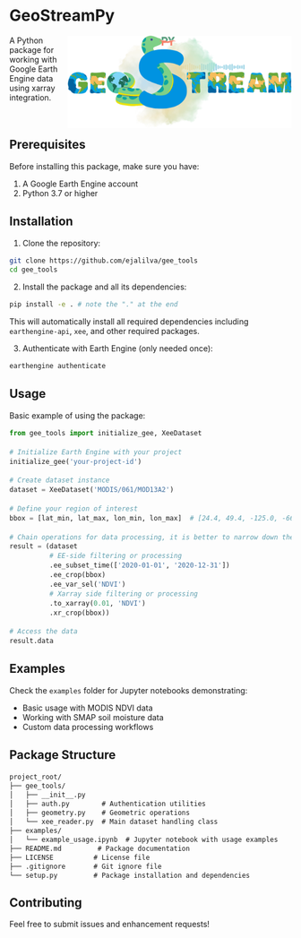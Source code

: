 # GeoStreamPy
<img align="right" width="400" src="https://github.com/ejalilva/gee_tools/blob/master/static/GeoStreamPy.png">

A Python package for working with Google Earth Engine data using xarray integration.\
<br>
<br>

## Prerequisites

Before installing this package, make sure you have:
1. A Google Earth Engine account
2. Python 3.7 or higher

## Installation

1. Clone the repository:
```bash
git clone https://github.com/ejalilva/gee_tools 
cd gee_tools
```

2. Install the package and all its dependencies:
```bash
pip install -e . # note the "." at the end
```
This will automatically install all required dependencies including `earthengine-api`, `xee`, and other required packages.

3. Authenticate with Earth Engine (only needed once):
```bash
earthengine authenticate
```

## Usage

Basic example of using the package:

```python
from gee_tools import initialize_gee, XeeDataset

# Initialize Earth Engine with your project
initialize_gee('your-project-id')

# Create dataset instance
dataset = XeeDataset('MODIS/061/MOD13A2')

# Define your region of interest
bbox = [lat_min, lat_max, lon_min, lon_max]  # [24.4, 49.4, -125.0, -66.9] for CONUS

# Chain operations for data processing, it is better to narrow down the search using ee_tools (the first 3 in the chain) before using xarray-side tools
result = (dataset
          # EE-side filtering or processing
          .ee_subset_time(['2020-01-01', '2020-12-31']) 
          .ee_crop(bbox) 
          .ee_var_sel('NDVI') 
          # Xarray side filtering or processing
          .to_xarray(0.01, 'NDVI') 
          .xr_crop(bbox))

# Access the data
result.data
```

## Examples

Check the `examples` folder for Jupyter notebooks demonstrating:
- Basic usage with MODIS NDVI data
- Working with SMAP soil moisture data
- Custom data processing workflows

## Package Structure

```
project_root/
├── gee_tools/
│   ├── __init__.py
│   ├── auth.py        # Authentication utilities
│   ├── geometry.py    # Geometric operations
│   └── xee_reader.py  # Main dataset handling class
├── examples/
│   └── example_usage.ipynb  # Jupyter notebook with usage examples
├── README.md         # Package documentation
├── LICENSE          # License file
├── .gitignore       # Git ignore file
└── setup.py         # Package installation and dependencies
```

## Contributing

Feel free to submit issues and enhancement requests!
